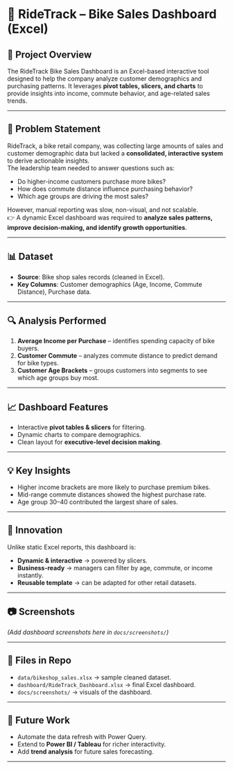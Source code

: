 # 🚴 RideTrack – Bike Sales Dashboard (Excel)

## 📌 Project Overview
The RideTrack Bike Sales Dashboard is an Excel-based interactive tool designed to help the company analyze customer demographics and purchasing patterns. It leverages **pivot tables, slicers, and charts** to provide insights into income, commute behavior, and age-related sales trends.

---

## 🎯 Problem Statement
RideTrack, a bike retail company, was collecting large amounts of sales and customer demographic data but lacked a **consolidated, interactive system** to derive actionable insights.  
The leadership team needed to answer questions such as:  
- Do higher-income customers purchase more bikes?  
- How does commute distance influence purchasing behavior?  
- Which age groups are driving the most sales?  

However, manual reporting was slow, non-visual, and not scalable.  
👉 A dynamic Excel dashboard was required to **analyze sales patterns, improve decision-making, and identify growth opportunities**.  

---

## 📊 Dataset
- **Source**: Bike shop sales records (cleaned in Excel).  
- **Key Columns**: Customer demographics (Age, Income, Commute Distance), Purchase data.  

---

## 🔍 Analysis Performed
1. **Average Income per Purchase** – identifies spending capacity of bike buyers.  
2. **Customer Commute** – analyzes commute distance to predict demand for bike types.  
3. **Customer Age Brackets** – groups customers into segments to see which age groups buy most.  

---

## 📈 Dashboard Features
- Interactive **pivot tables & slicers** for filtering.  
- Dynamic charts to compare demographics.  
- Clean layout for **executive-level decision making**.  

---

## 💡 Key Insights
- Higher income brackets are more likely to purchase premium bikes.  
- Mid-range commute distances showed the highest purchase rate.  
- Age group 30–40 contributed the largest share of sales.  

---

## 🚀 Innovation
Unlike static Excel reports, this dashboard is:
- **Dynamic & interactive** → powered by slicers.  
- **Business-ready** → managers can filter by age, commute, or income instantly.  
- **Reusable template** → can be adapted for other retail datasets.  

---

## 📷 Screenshots
*(Add dashboard screenshots here in `docs/screenshots/`)*  

---

## 📂 Files in Repo
- `data/bikeshop_sales.xlsx` → sample cleaned dataset.  
- `dashboard/RideTrack_Dashboard.xlsx` → final Excel dashboard.  
- `docs/screenshots/` → visuals of the dashboard.  

---

## 🔮 Future Work
- Automate the data refresh with Power Query.  
- Extend to **Power BI / Tableau** for richer interactivity.  
- Add **trend analysis** for future sales forecasting.  

---
